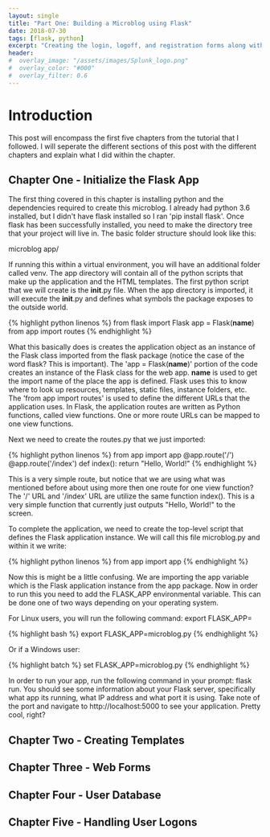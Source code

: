 ```yaml
---
layout: single
title: "Part One: Building a Microblog using Flask"
date: 2018-07-30
tags: [flask, python]
excerpt: "Creating the login, logoff, and registration forms along with the backend database for users."
header:
#  overlay_image: "/assets/images/Splunk_logo.png"
#  overlay_color: "#000"
#  overlay_filter: 0.6
---
```


# Introduction

This post will encompass the first five chapters from the tutorial that I followed.  I will seperate the different sections of this post with the different chapters and explain what I did within the chapter.

## Chapter One - Initialize the Flask App

The first thing covered in this chapter is installing python and the dependencies required to create this microblog.  I already had python 3.6 installed, but I didn't have flask installed so I ran 'pip install flask'. Once flask has been successfully installed, you need to make the directory tree that your project will live in.  The basic folder structure should look like this:

microblog
  app/

If running this within a virtual environment, you will have an additional folder called venv.  The app directory will contain all of the python scripts that make up the application and the HTML templates.  The first python script that we will create is the __init__.py file.  When the app directory is imported, it will execute the __init__.py and defines what symbols the package exposes to the outside world.  

{% highlight python linenos %}
  from flask import Flask
  app = Flask(__name__)
  from app import routes
{% endhighlight %}

What this basically does is creates the application object as an instance of the Flask class imported from the flask package (notice the case of the word flask? This is important).  The 'app = Flask(__name__)' portion of the code creates an instance of the Flask class for the web app.  __name__ is used to get the import name of the place the app is defined.  Flask uses this to know where to look up resources, templates, static files, instance folders, etc.  The 'from app import routes' is used to define the different URLs that the application uses.  In Flask, the application routes are written as Python functions, called view functions.  One or more route URLs can be mapped to one view functions.

Next we need to create the routes.py that we just imported:

{% highlight python linenos %}
  from app import app
  @app.route('/')
  @app.route('/index')
  def index():
    return "Hello, World!"
{% endhighlight %}

This is a very simple route, but notice that we are using what was mentioned before about using more then one route for one view function?  The '/' URL and '/index' URL are utilize the same function index().  This is a very simple function that currently just outputs "Hello, World!" to the screen.

To complete the application, we need to create the top-level script that defines the Flask application instance.  We will call this file microblog.py and within it we write:

{% highlight python linenos %}
  from app import app
{% endhighlight %}

Now this is might be a little confusing.  We are importing the app variable which is the Flask application instance from the app package.  Now in order to run this you need to add the FLASK_APP environmental variable.  This can be done one of two ways depending on your operating system.

For Linux users, you will run the following command: export FLASK_APP=

{% highlight bash %}
  export FLASK_APP=microblog.py
{% endhighlight %}

Or if a Windows user:

{% highlight batch %}
  set FLASK_APP=microblog.py
{% endhighlight %}

In order to run your app, run the following command in your prompt: flask run.  You should see some information about your Flask server, specifically what app its running, what IP address and what port it is using. Take note of the port and navigate to http://localhost:5000 to see your application. Pretty cool, right? 

## Chapter Two - Creating Templates



## Chapter Three - Web Forms



## Chapter Four - User Database



## Chapter Five - Handling User Logons
